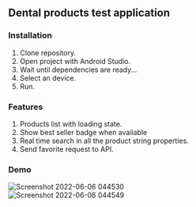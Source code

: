 Dental products test application
---------------------

### Installation
1. Clone repository.
2. Open project with Android Studio.
3. Wait until dependencies are ready... 
4. Select an device.
5. Run.
### Features
1. Products list with loading state.
2. Show best seller badge when available
2. Real time search in all the product string properties.
3. Send favorite request to API.

### Demo
![Screenshot 2022-06-06 044530](https://user-images.githubusercontent.com/26776158/172146549-b4e1f884-4728-4e9d-b56b-f02b963fe430.png)
<br>
![Screenshot 2022-06-06 044549](https://user-images.githubusercontent.com/26776158/172146552-e363f96d-7a02-4a1c-9ef2-3bbe2ddb1e33.png)
